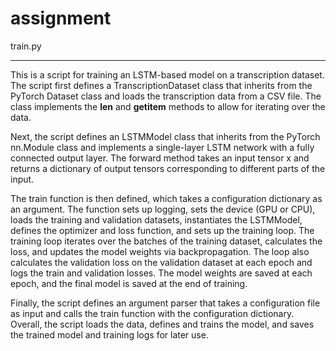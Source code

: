 # assignment
train.py
********
This is a script for training an LSTM-based model on a transcription dataset. The script first defines a TranscriptionDataset class that inherits from the PyTorch Dataset class and loads the transcription data from a CSV file. The class implements the __len__ and __getitem__ methods to allow for iterating over the data.

Next, the script defines an LSTMModel class that inherits from the PyTorch nn.Module class and implements a single-layer LSTM network with a fully connected output layer. The forward method takes an input tensor x and returns a dictionary of output tensors corresponding to different parts of the input.

The train function is then defined, which takes a configuration dictionary as an argument. The function sets up logging, sets the device (GPU or CPU), loads the training and validation datasets, instantiates the LSTMModel, defines the optimizer and loss function, and sets up the training loop. The training loop iterates over the batches of the training dataset, calculates the loss, and updates the model weights via backpropagation. The loop also calculates the validation loss on the validation dataset at each epoch and logs the train and validation losses. The model weights are saved at each epoch, and the final model is saved at the end of training.

Finally, the script defines an argument parser that takes a configuration file as input and calls the train function with the configuration dictionary. Overall, the script loads the data, defines and trains the model, and saves the trained model and training logs for later use.


